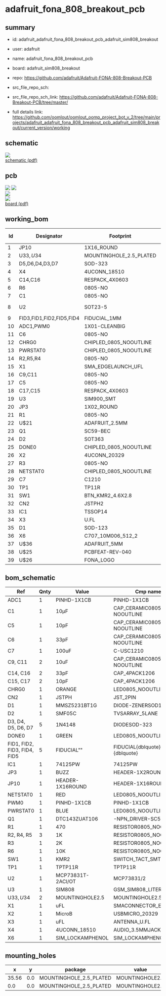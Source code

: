 # adafruit_fona_808_breakout_pcb
 
## summary 
* id: adafruit_adafruit_fona_808_breakout_pcb_adafruit_sim808_breakout
* user: adafruit
* name: adafruit_fona_808_breakout_pcb
* board: adafruit_sim808_breakout
* repo: https://github.com/adafruit/Adafruit-FONA-808-Breakout-PCB



* src_file_repo_sch: 
* src_file_repo_sch_link: https://github.com/adafruit/Adafruit-FONA-808-Breakout-PCB/tree/master/
* full details link: https://github.com/oomlout/oomlout_oomp_project_bot_v_2/tree/main/projects/adafruit_adafruit_fona_808_breakout_pcb_adafruit_sim808_breakout/current_version/working  

## schematic  
![](working_schematic_600.png)  
[schematic (pdf)](working_schematic.pdf)  

## pcb  
![](working_3d_600.png) 
![](working_3d_front_600.png)  
![](working_3d_back_600.png)  
![](working_600.png)  
[board (pdf)](working.pdf)  

## working_bom
| Id | Designator | Footprint | Quantity | Designation | Supplier and ref |  | None | 
| --- | --- | --- | --- | --- | --- | --- | --- | 
| 1 | JP10 | 1X16_ROUND | 1 |  |  |  | [''] | 
| 2 | U$33,U$34 | MOUNTINGHOLE_2.5_PLATED | 2 | MOUNTINGHOLE2.5 |  |  | [''] | 
| 3 | D5,D6,D4,D3,D7 | SOD-323 | 5 | 1N4148 |  |  | [''] | 
| 4 | X4 | 4UCONN_18510 | 1 | 4UCONN_18510 |  |  | [''] | 
| 5 | C14,C16 | RESPACK_4X0603 | 2 | 33pF |  |  | [''] | 
| 6 | R6 | 0805-NO | 1 | 10K |  |  | [''] | 
| 7 | C1 | 0805-NO | 1 | 10µF |  |  | [''] | 
| 8 | U2 | SOT23-5 | 1 | MCP73831T-2ACI/OT |  |  | [''] | 
| 9 | FID3,FID1,FID2,FID5,FID4 | FIDUCIAL_1MM | 5 | FIDUCIAL" |  |  | [''] | 
| 10 | ADC1,PWM0 | 1X01-CLEANBIG | 2 |  |  |  | [''] | 
| 11 | C6 | 0805-NO | 1 | 33pF |  |  | [''] | 
| 12 | CHRG0 | CHIPLED_0805_NOOUTLINE | 1 | ORANGE |  |  | [''] | 
| 13 | PWRSTAT0 | CHIPLED_0805_NOOUTLINE | 1 | BLUE |  |  | [''] | 
| 14 | R2,R5,R4 | 0805-NO | 3 | 1K |  |  | [''] | 
| 15 | X1 | SMA_EDGELAUNCH_UFL | 1 | uFL |  |  | [''] | 
| 16 | C9,C11 | 0805-NO | 2 | 10uF |  |  | [''] | 
| 17 | C5 | 0805-NO | 1 | 10pF |  |  | [''] | 
| 18 | C17,C15 | RESPACK_4X0603 | 2 | 10pF |  |  | [''] | 
| 19 | U3 | SIM900_SMT | 1 | SIM808 |  |  | [''] | 
| 20 | JP3 | 1X02_ROUND | 1 | BUZZ |  |  | [''] | 
| 21 | R1 | 0805-NO | 1 | 470 |  |  | [''] | 
| 22 | U$21 | ADAFRUIT_2.5MM | 1 |  |  |  | [''] | 
| 23 | Q1 | SC59-BEC | 1 | DTC143ZUAT106 |  |  | [''] | 
| 24 | D2 | SOT363 | 1 | SMF05C |  |  | [''] | 
| 25 | DONE0 | CHIPLED_0805_NOOUTLINE | 1 | GREEN |  |  | [''] | 
| 26 | X2 | 4UCONN_20329 | 1 | MicroB |  |  | [''] | 
| 27 | R3 | 0805-NO | 1 | 2K |  |  | [''] | 
| 28 | NETSTAT0 | CHIPLED_0805_NOOUTLINE | 1 | RED |  |  | [''] | 
| 29 | C7 | C1210 | 1 | 100uF |  |  | [''] | 
| 30 | TP1 | TP11R | 1 | TPTP11R |  |  | [''] | 
| 31 | SW1 | BTN_KMR2_4.6X2.8 | 1 | KMR2 |  |  | [''] | 
| 32 | CN2 | JSTPH2 | 1 | JSTPH |  |  | [''] | 
| 33 | IC1 | TSSOP14 | 1 | 74VHCT125PW |  |  | [''] | 
| 34 | X3 | U.FL | 1 | uFL |  |  | [''] | 
| 35 | D1 | SOD-123 | 1 | MMSZ5231BT1G |  |  | [''] | 
| 36 | X6 | C707_10M006_512_2 | 1 | SIM_LOCKAMPHENOL |  |  | [''] | 
| 37 | U$36 | ADAFRUIT_5MM | 1 |  |  |  | [''] | 
| 38 | U$25 | PCBFEAT-REV-040 | 1 |  |  |  | [''] | 
| 39 | U$26 | FONA_LOGO | 1 |  |  |  | [''] | 


## bom_schematic
| Ref | Qnty | Value | Cmp name | Footprint | Description | Vendor | DNP | 
| --- | --- | --- | --- | --- | --- | --- | --- | 
| ADC1 | 1 | PINHD-1X1CB | PINHD-1X1CB | working:1X01-CLEANBIG |  |  |  | 
| C1 | 1 | 10µF | CAP_CERAMIC0805-NOOUTLINE | working:0805-NO |  |  |  | 
| C5 | 1 | 10pF | CAP_CERAMIC0805-NOOUTLINE | working:0805-NO |  |  |  | 
| C6 | 1 | 33pF | CAP_CERAMIC0805-NOOUTLINE | working:0805-NO |  |  |  | 
| C7 | 1 | 100uF | C-USC1210 | working:C1210 |  |  |  | 
| C9, C11 | 2 | 10uF | CAP_CERAMIC0805-NOOUTLINE | working:0805-NO |  |  |  | 
| C14, C16 | 2 | 33pF | CAP_4PACK1206 | working:RESPACK_4X0603 |  |  |  | 
| C15, C17 | 2 | 10pF | CAP_4PACK1206 | working:RESPACK_4X0603 |  |  |  | 
| CHRG0 | 1 | ORANGE | LED0805_NOOUTLINE | working:CHIPLED_0805_NOOUTLINE |  |  |  | 
| CN2 | 1 | JSTPH | JST_2PIN | working:JSTPH2 |  |  |  | 
| D1 | 1 | MMSZ5231BT1G | DIODE-ZENERSOD123 | working:SOD-123 |  |  |  | 
| D2 | 1 | SMF05C | TVSARRAY_5LANE | working:SOT363 |  |  |  | 
| D3, D4, D5, D6, D7 | 5 | 1N4148 | DIODESOD-323 | working:SOD-323 |  |  |  | 
| DONE0 | 1 | GREEN | LED0805_NOOUTLINE | working:CHIPLED_0805_NOOUTLINE |  |  |  | 
| FID1, FID2, FID3, FID4, FID5 | 5 | FIDUCIAL"" | FIDUCIAL{dblquote}{dblquote} | working:FIDUCIAL_1MM |  |  |  | 
| IC1 | 1 | 74125PW | 74125PW | working:TSSOP14 |  |  |  | 
| JP3 | 1 | BUZZ | HEADER-1X2ROUND | working:1X02_ROUND |  |  |  | 
| JP10 | 1 | HEADER-1X16ROUND | HEADER-1X16ROUND | working:1X16_ROUND |  |  |  | 
| NETSTAT0 | 1 | RED | LED0805_NOOUTLINE | working:CHIPLED_0805_NOOUTLINE |  |  |  | 
| PWM0 | 1 | PINHD-1X1CB | PINHD-1X1CB | working:1X01-CLEANBIG |  |  |  | 
| PWRSTAT0 | 1 | BLUE | LED0805_NOOUTLINE | working:CHIPLED_0805_NOOUTLINE |  |  |  | 
| Q1 | 1 | DTC143ZUAT106 | -NPN_DRIVER-SC59-BEC | working:SC59-BEC |  |  |  | 
| R1 | 1 | 470 | RESISTOR0805_NOOUTLINE | working:0805-NO |  |  |  | 
| R2, R4, R5 | 3 | 1K | RESISTOR0805_NOOUTLINE | working:0805-NO |  |  |  | 
| R3 | 1 | 2K | RESISTOR0805_NOOUTLINE | working:0805-NO |  |  |  | 
| R6 | 1 | 10K | RESISTOR0805_NOOUTLINE | working:0805-NO |  |  |  | 
| SW1 | 1 | KMR2 | SWITCH_TACT_SMT4.6X2.8 | working:BTN_KMR2_4.6X2.8 |  |  |  | 
| TP1 | 1 | TPTP11R | TPTP11R | working:TP11R |  |  |  | 
| U2 | 1 | MCP73831T-2ACI/OT | MCP73831/2 | working:SOT23-5 |  |  |  | 
| U3 | 1 | SIM808 | GSM_SIM808_LITERAL | working:SIM900_SMT |  |  |  | 
| U$33, U$34 | 2 | MOUNTINGHOLE2.5 | MOUNTINGHOLE2.5 | working:MOUNTINGHOLE_2.5_PLATED |  |  |  | 
| X1 | 1 | uFL | SMACONNECTOR_EDGE_UFL | working:SMA_EDGELAUNCH_UFL |  |  |  | 
| X2 | 1 | MicroB | USBMICRO_20329 | working:4UCONN_20329 |  |  |  | 
| X3 | 1 | uFL | ANTENNA_U.FL | working:U.FL |  |  |  | 
| X4 | 1 | 4UCONN_18510 | AUDIO_3.5MMJACK_4POL | working:4UCONN_18510 |  |  |  | 
| X6 | 1 | SIM_LOCKAMPHENOL | SIM_LOCKAMPHENOL | working:C707_10M006_512_2 |  |  |  | 


## mounting_holes
| x | y | package | value | ref | size | 
| --- | --- | --- | --- | --- | --- | 
| 35.56 | 0.0 | MOUNTINGHOLE_2.5_PLATED | MOUNTINGHOLE2.5 | U$33 | m3 | 
| 0.0 | 0.0 | MOUNTINGHOLE_2.5_PLATED | MOUNTINGHOLE2.5 | U$34 | m3 | 


